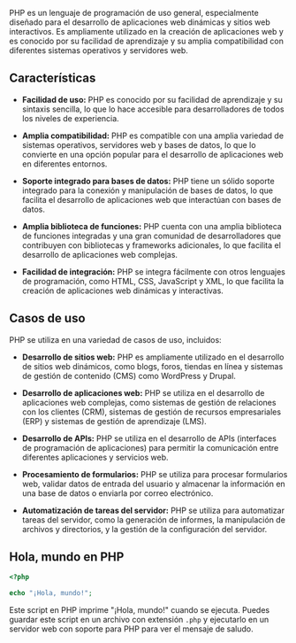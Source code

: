 PHP es un lenguaje de programación de uso general, especialmente diseñado para el desarrollo de aplicaciones web dinámicas y sitios web interactivos. Es ampliamente utilizado en la creación de aplicaciones web y es conocido por su facilidad de aprendizaje y su amplia compatibilidad con diferentes sistemas operativos y servidores web.

## Características

- **Facilidad de uso:** PHP es conocido por su facilidad de aprendizaje y su sintaxis sencilla, lo que lo hace accesible para desarrolladores de todos los niveles de experiencia.

- **Amplia compatibilidad:** PHP es compatible con una amplia variedad de sistemas operativos, servidores web y bases de datos, lo que lo convierte en una opción popular para el desarrollo de aplicaciones web en diferentes entornos.

- **Soporte integrado para bases de datos:** PHP tiene un sólido soporte integrado para la conexión y manipulación de bases de datos, lo que facilita el desarrollo de aplicaciones web que interactúan con bases de datos.

- **Amplia biblioteca de funciones:** PHP cuenta con una amplia biblioteca de funciones integradas y una gran comunidad de desarrolladores que contribuyen con bibliotecas y frameworks adicionales, lo que facilita el desarrollo de aplicaciones web complejas.

- **Facilidad de integración:** PHP se integra fácilmente con otros lenguajes de programación, como HTML, CSS, JavaScript y XML, lo que facilita la creación de aplicaciones web dinámicas y interactivas.

## Casos de uso

PHP se utiliza en una variedad de casos de uso, incluidos:

- **Desarrollo de sitios web:** PHP es ampliamente utilizado en el desarrollo de sitios web dinámicos, como blogs, foros, tiendas en línea y sistemas de gestión de contenido (CMS) como WordPress y Drupal.

- **Desarrollo de aplicaciones web:** PHP se utiliza en el desarrollo de aplicaciones web complejas, como sistemas de gestión de relaciones con los clientes (CRM), sistemas de gestión de recursos empresariales (ERP) y sistemas de gestión de aprendizaje (LMS).

- **Desarrollo de APIs:** PHP se utiliza en el desarrollo de APIs (interfaces de programación de aplicaciones) para permitir la comunicación entre diferentes aplicaciones y servicios web.

- **Procesamiento de formularios:** PHP se utiliza para procesar formularios web, validar datos de entrada del usuario y almacenar la información en una base de datos o enviarla por correo electrónico.

- **Automatización de tareas del servidor:** PHP se utiliza para automatizar tareas del servidor, como la generación de informes, la manipulación de archivos y directorios, y la gestión de la configuración del servidor.

## Hola, mundo en PHP

```php
<?php

echo "¡Hola, mundo!";
```

Este script en PHP imprime "¡Hola, mundo!" cuando se ejecuta. Puedes guardar este script en un archivo con extensión `.php` y ejecutarlo en un servidor web con soporte para PHP para ver el mensaje de saludo.